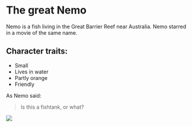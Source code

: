 # The great Nemo

Nemo is a fish living in the Great Barrier Reef near Australia.
Nemo starred in a movie of the same name.

## Character traits:
* Small
* Lives in water
* Partly orange
* Friendly

As Nemo said:
> Is this a fishtank,
> or what?

<img src="https://www.hwzdigital.ch/files/2018/03/fish-1280x0-c-default.jpeg"/>
